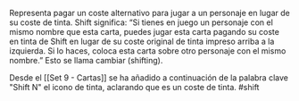 Representa pagar un coste alternativo para jugar a un personaje en lugar de su coste de tinta. Shift significa: “Si tienes en juego un personaje con el mismo nombre que esta carta, puedes jugar esta carta pagando su coste en tinta de Shift en lugar de su coste original de tinta impreso arriba a la izquierda. Si lo haces, coloca esta carta sobre otro personaje con el mismo nombre.” Esto se llama cambiar (shifting).  

Desde el [[Set 9 - Cartas]] se ha añadido a continuación de la palabra clave "Shift N" el icono de tinta, aclarando que es un coste de tinta.
#shift